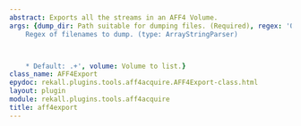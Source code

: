 ```yaml
---
abstract: Exports all the streams in an AFF4 Volume.
args: {dump_dir: Path suitable for dumping files. (Required), regex: 'One or more
    Regex of filenames to dump. (type: ArrayStringParser)



    * Default: .+', volume: Volume to list.}
class_name: AFF4Export
epydoc: rekall.plugins.tools.aff4acquire.AFF4Export-class.html
layout: plugin
module: rekall.plugins.tools.aff4acquire
title: aff4export
---
```

